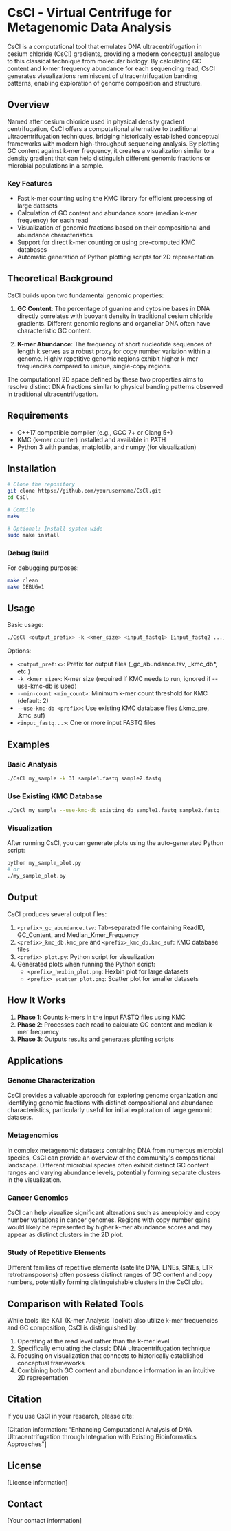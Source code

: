 # CsCl - Virtual Centrifuge for Metagenomic Data Analysis

CsCl is a computational tool that emulates DNA ultracentrifugation in cesium chloride (CsCl) gradients, providing a modern conceptual analogue to this classical technique from molecular biology. By calculating GC content and k-mer frequency abundance for each sequencing read, CsCl generates visualizations reminiscent of ultracentrifugation banding patterns, enabling exploration of genome composition and structure.

## Overview

Named after cesium chloride used in physical density gradient centrifugation, CsCl offers a computational alternative to traditional ultracentrifugation techniques, bridging historically established conceptual frameworks with modern high-throughput sequencing analysis. By plotting GC content against k-mer frequency, it creates a visualization similar to a density gradient that can help distinguish different genomic fractions or microbial populations in a sample.

### Key Features

- Fast k-mer counting using the KMC library for efficient processing of large datasets
- Calculation of GC content and abundance score (median k-mer frequency) for each read
- Visualization of genomic fractions based on their compositional and abundance characteristics
- Support for direct k-mer counting or using pre-computed KMC databases
- Automatic generation of Python plotting scripts for 2D representation

## Theoretical Background

CsCl builds upon two fundamental genomic properties:

1. **GC Content**: The percentage of guanine and cytosine bases in DNA directly correlates with buoyant density in traditional cesium chloride gradients. Different genomic regions and organellar DNA often have characteristic GC content.

2. **K-mer Abundance**: The frequency of short nucleotide sequences of length k serves as a robust proxy for copy number variation within a genome. Highly repetitive genomic regions exhibit higher k-mer frequencies compared to unique, single-copy regions.

The computational 2D space defined by these two properties aims to resolve distinct DNA fractions similar to physical banding patterns observed in traditional ultracentrifugation.

## Requirements

- C++17 compatible compiler (e.g., GCC 7+ or Clang 5+)
- KMC (k-mer counter) installed and available in PATH
- Python 3 with pandas, matplotlib, and numpy (for visualization)

## Installation

```bash
# Clone the repository
git clone https://github.com/yourusername/CsCl.git
cd CsCl

# Compile
make

# Optional: Install system-wide
sudo make install
```

### Debug Build

For debugging purposes:

```bash
make clean
make DEBUG=1
```

## Usage

Basic usage:

```bash
./CsCl <output_prefix> -k <kmer_size> <input_fastq1> [input_fastq2 ...]
```

Options:

- `<output_prefix>`: Prefix for output files (_gc_abundance.tsv, _kmc_db*, etc.)
- `-k <kmer_size>`: K-mer size (required if KMC needs to run, ignored if --use-kmc-db is used)
- `--min-count <min_count>`: Minimum k-mer count threshold for KMC (default: 2)
- `--use-kmc-db <prefix>`: Use existing KMC database files (<prefix>.kmc_pre, <prefix>.kmc_suf)
- `<input_fastq...>`: One or more input FASTQ files

## Examples

### Basic Analysis

```bash
./CsCl my_sample -k 31 sample1.fastq sample2.fastq
```

### Use Existing KMC Database

```bash
./CsCl my_sample --use-kmc-db existing_db sample1.fastq sample2.fastq
```

### Visualization

After running CsCl, you can generate plots using the auto-generated Python script:

```bash
python my_sample_plot.py
# or
./my_sample_plot.py
```

## Output

CsCl produces several output files:

1. `<prefix>_gc_abundance.tsv`: Tab-separated file containing ReadID, GC_Content, and Median_Kmer_Frequency
2. `<prefix>_kmc_db.kmc_pre` and `<prefix>_kmc_db.kmc_suf`: KMC database files
3. `<prefix>_plot.py`: Python script for visualization
4. Generated plots when running the Python script:
   - `<prefix>_hexbin_plot.png`: Hexbin plot for large datasets
   - `<prefix>_scatter_plot.png`: Scatter plot for smaller datasets

## How It Works

1. **Phase 1**: Counts k-mers in the input FASTQ files using KMC
2. **Phase 2**: Processes each read to calculate GC content and median k-mer frequency
3. **Phase 3**: Outputs results and generates plotting scripts

## Applications

### Genome Characterization
CsCl provides a valuable approach for exploring genome organization and identifying genomic fractions with distinct compositional and abundance characteristics, particularly useful for initial exploration of large genomic datasets.

### Metagenomics
In complex metagenomic datasets containing DNA from numerous microbial species, CsCl can provide an overview of the community's compositional landscape. Different microbial species often exhibit distinct GC content ranges and varying abundance levels, potentially forming separate clusters in the visualization.

### Cancer Genomics
CsCl can help visualize significant alterations such as aneuploidy and copy number variations in cancer genomes. Regions with copy number gains would likely be represented by higher k-mer abundance scores and may appear as distinct clusters in the 2D plot.

### Study of Repetitive Elements
Different families of repetitive elements (satellite DNA, LINEs, SINEs, LTR retrotransposons) often possess distinct ranges of GC content and copy numbers, potentially forming distinguishable clusters in the CsCl plot.

## Comparison with Related Tools

While tools like KAT (K-mer Analysis Toolkit) also utilize k-mer frequencies and GC composition, CsCl is distinguished by:

1. Operating at the read level rather than the k-mer level
2. Specifically emulating the classic DNA ultracentrifugation technique
3. Focusing on visualization that connects to historically established conceptual frameworks
4. Combining both GC content and abundance information in an intuitive 2D representation

## Citation

If you use CsCl in your research, please cite:

[Citation information: "Enhancing Computational Analysis of DNA Ultracentrifugation through Integration with Existing Bioinformatics Approaches"]

## License

[License information]

## Contact

[Your contact information]